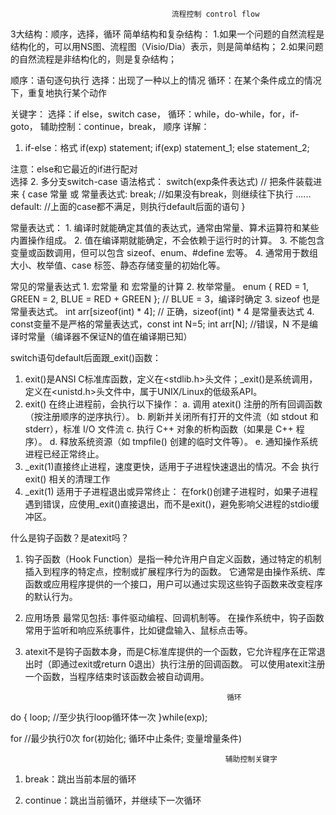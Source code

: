                                         流程控制 control flow
3大结构：顺序，选择，循环
简单结构和复杂结构：
    1.如果一个问题的自然流程是结构化的，可以用NS图、流程图（Visio/Dia）表示，则是简单结构；
    2.如果问题的自然流程是非结构化的，则是复杂结构；

顺序：语句逐句执行
选择：出现了一种以上的情况
循环：在某个条件成立的情况下，重复地执行某个动作

关键字：
选择：if else，switch case，
循环：while，do-while，for，if-goto，
辅助控制：continue，break，
                                                    顺序
详解：
1. if-else：格式 
        if(exp) statement;
        if(exp) statement_1; else statement_2;

注意：else和它最近的if进行配对        
                                                    选择
2. 多分支switch-case
  语法格式：
    switch(exp条件表达式)       // 把条件装载进来
    {
        case 常量 或 常量表达式:
                break;                  //如果没有break，则继续往下执行
        ......
        default:                        //上面的case都不满足，则执行default后面的语句
    }

常量表达式：
    1. 编译时就能确定其值的表达式，通常由常量、算术运算符和某些内置操作组成。
    2. 值在编译期就能确定，不会依赖于运行时的计算。
    3. 不能包含变量或函数调用，但可以包含 sizeof、enum、#define 宏等。
    4. 通常用于数组大小、枚举值、case 标签、静态存储变量的初始化等。

常见的常量表达式
    1. 宏常量 和 宏常量的计算
    2. 枚举常量。                    enum { RED = 1, GREEN = 2, BLUE = RED + GREEN };  // BLUE = 3，编译时确定
    3. sizeof 也是常量表达式。       int arr[sizeof(int) * 4];  // 正确，sizeof(int) * 4 是常量表达式
    4. const变量不是严格的常量表达式，const int N=5; int arr[N]; //错误，N 不是编译时常量（编译器不保证N的值在编译期已知）

switch语句default后面跟_exit()函数：
1. exit()是ANSI C标准库函数，定义在<stdlib.h>头文件；_exit()是系统调用，定义在<unistd.h>头文件中，属于UNIX/Linux的低级系API。
2. exit() 在终止进程前，会执行以下操作：
    a. 调用 atexit() 注册的所有回调函数（按注册顺序的逆序执行）。
    b. 刷新并关闭所有打开的文件流（如 stdout 和 stderr），标准 I/O 文件流
    c. 执行 C++ 对象的析构函数（如果是 C++ 程序）。
    d. 释放系统资源（如 tmpfile() 创建的临时文件等）。
    e. 通知操作系统进程已经正常终止。
3. _exit(1)直接终止进程，速度更快，适用于子进程快速退出的情况。不会 执行 exit() 相关的清理工作
4. _exit(1) 适用于子进程退出或异常终止：
    在fork()创建子进程时，如果子进程遇到错误，应使用_exit()直接退出，而不是exit()，避免影响父进程的stdio缓冲区。

什么是钩子函数？是atexit吗？
1. 钩子函数（Hook Function）是指一种允许用户自定义函数，通过特定的机制插入到程序的特定点，控制或扩展程序行为的函数。
    它通常是由操作系统、库函数或应用程序提供的一个接口，用户可以通过实现这些钩子函数来改变程序的默认行为。
2. 应用场景
    最常见包括: 事件驱动编程、回调机制等。 在操作系统中，钩子函数常用于监听和响应系统事件，比如键盘输入、鼠标点击等。
3. atexit不是钩子函数本身，而是C标准库提供的一个函数，它允许程序在正常退出时（即通过exit或return 0退出）执行注册的回调函数。
    可以使用atexit注册一个函数，当程序结束时该函数会被自动调用。

                                                    循环
do
{
    loop;               //至少执行loop循环体一次
}while(exp);

for                                         //最少执行0次
for(初始化; 循环中止条件; 变量增量条件)        

                                                    辅助控制关键字
1. break：跳出当前本层的循环

2. continue：跳出当前循环，并继续下一次循环
